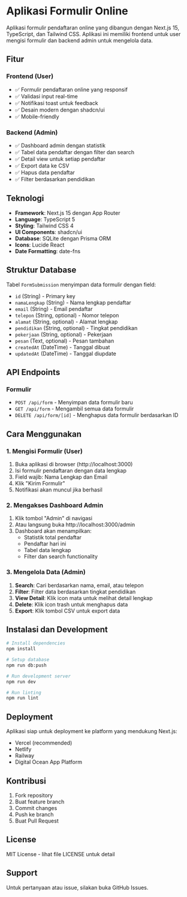 # Aplikasi Formulir Online

Aplikasi formulir pendaftaran online yang dibangun dengan Next.js 15, TypeScript, dan Tailwind CSS. Aplikasi ini memiliki frontend untuk user mengisi formulir dan backend admin untuk mengelola data.

## Fitur

### Frontend (User)
- ✅ Formulir pendaftaran online yang responsif
- ✅ Validasi input real-time
- ✅ Notifikasi toast untuk feedback
- ✅ Desain modern dengan shadcn/ui
- ✅ Mobile-friendly

### Backend (Admin)
- ✅ Dashboard admin dengan statistik
- ✅ Tabel data pendaftar dengan filter dan search
- ✅ Detail view untuk setiap pendaftar
- ✅ Export data ke CSV
- ✅ Hapus data pendaftar
- ✅ Filter berdasarkan pendidikan

## Teknologi

- **Framework**: Next.js 15 dengan App Router
- **Language**: TypeScript 5
- **Styling**: Tailwind CSS 4
- **UI Components**: shadcn/ui
- **Database**: SQLite dengan Prisma ORM
- **Icons**: Lucide React
- **Date Formatting**: date-fns

## Struktur Database

Tabel `FormSubmission` menyimpan data formulir dengan field:
- `id` (String) - Primary key
- `namaLengkap` (String) - Nama lengkap pendaftar
- `email` (String) - Email pendaftar
- `telepon` (String, optional) - Nomor telepon
- `alamat` (String, optional) - Alamat lengkap
- `pendidikan` (String, optional) - Tingkat pendidikan
- `pekerjaan` (String, optional) - Pekerjaan
- `pesan` (Text, optional) - Pesan tambahan
- `createdAt` (DateTime) - Tanggal dibuat
- `updatedAt` (DateTime) - Tanggal diupdate

## API Endpoints

### Formulir
- `POST /api/form` - Menyimpan data formulir baru
- `GET /api/form` - Mengambil semua data formulir
- `DELETE /api/form/[id]` - Menghapus data formulir berdasarkan ID

## Cara Menggunakan

### 1. Mengisi Formulir (User)
1. Buka aplikasi di browser (http://localhost:3000)
2. Isi formulir pendaftaran dengan data lengkap
3. Field wajib: Nama Lengkap dan Email
4. Klik "Kirim Formulir"
5. Notifikasi akan muncul jika berhasil

### 2. Mengakses Dashboard Admin
1. Klik tombol "Admin" di navigasi
2. Atau langsung buka http://localhost:3000/admin
3. Dashboard akan menampilkan:
   - Statistik total pendaftar
   - Pendaftar hari ini
   - Tabel data lengkap
   - Filter dan search functionality

### 3. Mengelola Data (Admin)
1. **Search**: Cari berdasarkan nama, email, atau telepon
2. **Filter**: Filter data berdasarkan tingkat pendidikan
3. **View Detail**: Klik icon mata untuk melihat detail lengkap
4. **Delete**: Klik icon trash untuk menghapus data
5. **Export**: Klik tombol CSV untuk export data

## Instalasi dan Development

```bash
# Install dependencies
npm install

# Setup database
npm run db:push

# Run development server
npm run dev

# Run linting
npm run lint
```

## Deployment

Aplikasi siap untuk deployment ke platform yang mendukung Next.js:
- Vercel (recommended)
- Netlify
- Railway
- Digital Ocean App Platform

## Kontribusi

1. Fork repository
2. Buat feature branch
3. Commit changes
4. Push ke branch
5. Buat Pull Request

## License

MIT License - lihat file LICENSE untuk detail

## Support

Untuk pertanyaan atau issue, silakan buka GitHub Issues.